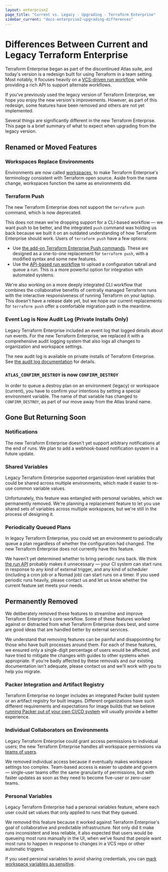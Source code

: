 ```yaml
---
layout: enterprise2
page_title: "Current vs. Legacy - Upgrading - Terraform Enterprise"
sidebar_current: "docs-enterprise2-upgrading-differences"
---
```


# Differences Between Current and Legacy Terraform Enterprise

Terraform Enterprise began as part of the discontinued Atlas suite, and today's version is a redesign built for using Terraform in a team setting. Most notably, it focuses heavily on a [VCS-driven run workflow](../workspaces/run-ui.html), while providing a rich API to support alternate workflows.

If you've previously used the legacy version of Terraform Enterprise, we hope you enjoy the new version's improvements. However, as part of this redesign, some features have been removed and others are not yet implemented.

Several things are significantly different in the new Terraform Enterprise. This page is a brief summary of what to expect when upgrading from the legacy version.

## Renamed or Moved Features

### Workspaces Replace Environments

Environments are now called [workspaces](../workspaces/index.html), to make Terraform Enterprise's terminology consistent with Terraform open source. Aside from the name change, workspaces function the same as environments did.

### Terraform Push

The new Terraform Enterprise does not support the `terraform push` command, which is now deprecated.

This does not mean we're dropping support for a CLI-based workflow — we want push to be better, and the integrated `push` command was holding us back because we built it on an outdated understanding of how Terraform Enterprise should work. Users of `terraform push` have a few options:

- Use [the add-on Terraform Enterprise Push commands](https://github.com/hashicorp/terraform-enterprise-push). These are designed as a one-to-one replacement for `terraform push`, with a modified syntax and some new features.
- Use the [API-based run workflow](../workspaces/run-api.html) to upload a configuration tabrall and queue a run. This is a more powerful option for integration with automated systems.

We're also working on a more deeply integrated CLI workflow that combines the collaborative benefits of centrally managed Terraform runs with the interactive responsiveness of running Terraform on your laptop. This doesn't have a release date yet, but we hope our current replacements for `terraform push` offer a comfortable migration path in the meantime.

### Event Log is Now Audit Log (Private Installs Only)

[audit]: ../private/logging.html#audit-logs

Legacy Terraform Enterprise included an event log that logged details about run events. For the new Terraform Enterprise, we replaced it with a comprehensive audit logging system that also logs all changes to organization and workspace settings.

The new audit log is available on private installs of Terraform Enterprise. See [the audit log documentation][audit] for details.

### `ATLAS_CONFIRM_DESTROY` is now `CONFIRM_DESTROY`

In order to queue a destroy plan on an environment (legacy) or workspace (current), you have to confirm your intentions by setting a special environment variable. The name of that variable has changed to `CONFIRM_DESTROY`, as part of our move away from the Atlas brand name.

## Gone But Returning Soon


### Notifications

The new Terraform Enterprise doesn't yet support arbitrary notifications at the end of runs. We plan to add a webhook-based notification system in a future update.

### Shared Variables

Legacy Terraform Enterprise supported organization-level variables that could be shared across multiple environments, which made it easier to re-use common variable values.

Unfortunately, this feature was entangled with personal variables, which we permanently removed. We're planning a replacement feature to let you use shared sets of variables across multiple workspaces, but we're still in the process of designing it.

### Periodically Queued Plans

In legacy Terraform Enterprise, you could set an environment to periodically queue a plan regardless of whether the configuration had changed. The new Terraform Enterprise does not currently have this feature.

We haven't yet determined whether to bring periodic runs back. We think [the run API](../api/run.html) probably makes it unnecessary — your CI system can start runs in response to any kind of external trigger, and any kind of scheduler (including a cron job or a Nomad job) can start runs on a timer. If you used periodic runs heavily, please contact us and let us know whether the current feature set meets your needs.

## Permanently Removed

We deliberately removed these features to streamline and improve Terraform Enterprise's core workflow. Some of these features worked against or distracted from what Terraform Enterprise does best, and some are good ideas that are handled better by external services.

We understand that removing features can be painful and disappointing for those who have built processes around them. For each of these features, we ensured only a single-digit percentage of users would be affected, and have tried to mitigate the changes with guides to other systems when appropriate. If you're badly affected by these removals and our existing documentation isn't adequate, please contact us and we'll work with you to help you migrate.

### Packer Integration and Artifact Registry

Terraform Enterprise no longer includes an integrated Packer build system or an artifact registry for built images. Different organizations have such different requirements and expectations for image builds that we believe [running Packer out of your own CI/CD system](https://www.packer.io/guides/packer-on-cicd/index.html) will usually provide a better experience.

### Individual Collaborators on Environments

Legacy Terraform Enterprise could grant access permissions to individual users; the new Terraform Enterprise handles all workspace permissions via [teams of users](../users-teams-organizations/teams.html).

We removed individual access because it eventually makes workspace settings too complex. Team-based access is easier to update and govern — single-user teams offer the same granularity of permissions, but with faster updates as soon as they need to become five-user or zero-user teams.

### Personal Variables

Legacy Terraform Enterprise had a personal variables feature, where each user could set values that only applied to runs that they queued.

We removed this feature because it worked against Terraform Enterprise's goal of collaborative and predictable infrastructure. Not only did it make runs inconsistent and less reliable, it also expected that users would be queueing most runs manually in the UI, when we've found that people want most runs to happen in response to changes in a VCS repo or other automatic triggers.

If you used personal variables to avoid sharing credentials, you can [mark workspace variables as sensitive](../workspaces/variables.html#sensitive-values).


